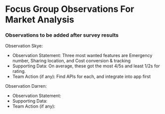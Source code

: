 # Focus Group Observations For Market Analysis
### Observations to be added after survey results
Observation Skye:
- Observation Statement: Three most wanted features are Emergency number, Sharing location, and Cost conversion & tracking
- Supporting Data: On average, these got the most 4/5s and least 1/2s for rating.
- Team Action (if any): Find APIs for each, and integrate into app first

Observation Darren:
- Observation Statement: 
- Supporting Data: 
- Team Action (if any):
